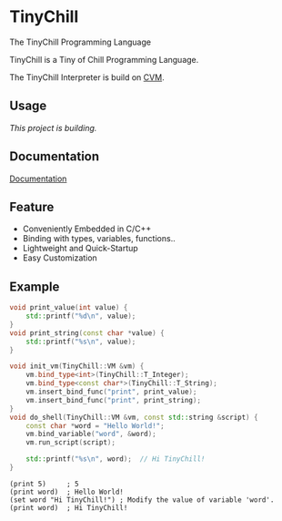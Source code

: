 # TinyChill
The TinyChill Programming Language

TinyChill is a Tiny of Chill Programming Language.

The TinyChill Interpreter is build on [CVM](https://github.com/CVM-Projects/CVM).

## Usage

*This project is building.*

## Documentation

[Documentation](documentation\README.md)

## Feature

- Conveniently Embedded in C/C++
- Binding with types, variables, functions..
- Lightweight and Quick-Startup
- Easy Customization

## Example

```c++
void print_value(int value) {
	std::printf("%d\n", value);
}
void print_string(const char *value) {
	std::printf("%s\n", value);
}

void init_vm(TinyChill::VM &vm) {
	vm.bind_type<int>(TinyChill::T_Integer);
	vm.bind_type<const char*>(TinyChill::T_String);
	vm.insert_bind_func("print", print_value);
	vm.insert_bind_func("print", print_string);
}
void do_shell(TinyChill::VM &vm, const std::string &script) {
	const char *word = "Hello World!";
	vm.bind_variable("word", &word);
	vm.run_script(script);

	std::printf("%s\n", word);  // Hi TinyChill!
}
```

```
(print 5)     ; 5
(print word)  ; Hello World!
(set word "Hi TinyChill!") ; Modify the value of variable 'word'.
(print word)  ; Hi TinyChill!
```
